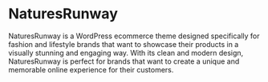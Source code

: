 # NaturesRunway
NaturesRunway is a WordPress ecommerce theme designed specifically for fashion and lifestyle brands that want to showcase their products in a visually stunning and engaging way. With its clean and modern design, NaturesRunway is perfect for brands that want to create a unique and memorable online experience for their customers.
